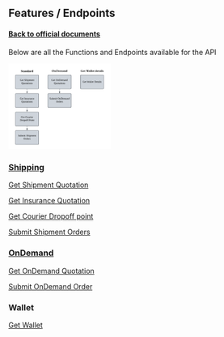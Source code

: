 ## Features / Endpoints

#### [Back to official documents](../README.md)

Below are all the Functions and Endpoints available for the API

<img src="../pictures/Features%20Chart.png" alt="Features Chart" style="width:40%; margin:0; padding:0;">

### [Shipping](Shipping)

[Get Shipment Quotation](Shipping/Get%20Shipment%20Quotation.md)

[Get Insurance Quotation](Shipping/Get%20Insurance%20Quotation.md)

[Get Courier Dropoff point](Shipping/Get%20Courier%20Dropoff%20point.md)

[Submit Shipment Orders](Shipping/Submit%20Shipment%20Orders.md)

### [OnDemand](OnDemand)

[Get OnDemand Quotation](OnDemand/Get%20OnDemand%20Quotation.md)

[Submit OnDemand Order](OnDemand/Submit%20OnDemand%20Order.md)

### Wallet

[Get Wallet](Get%20Wallet.md)
